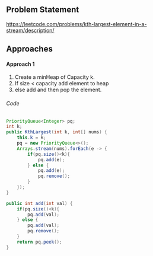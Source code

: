 ## Problem Statement
https://leetcode.com/problems/kth-largest-element-in-a-stream/description/

## Approaches
#### Approach 1
1) Create a minHeap of Capacity k.
2) If size < capacity add element to heap
3) else add and then pop the element.

###### Code
```java
PriorityQueue<Integer> pq;
int k;
public KthLargest(int k, int[] nums) {
	this.k = k;
	pq = new PriorityQueue<>();
	Arrays.stream(nums).forEach(e -> {
		if(pq.size()<k){
			pq.add(e);
		} else {
			pq.add(e);
			pq.remove();
		}
	});
}

public int add(int val) {
	if(pq.size()<k){
		pq.add(val);
	} else {
		pq.add(val);
		pq.remove();
	}
	return pq.peek();
}
```